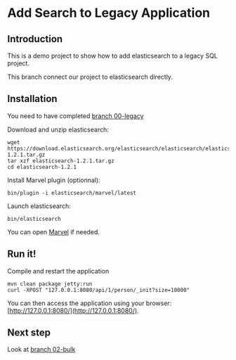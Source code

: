 Add Search to Legacy Application
================================

Introduction
------------

This is a demo project to show how to add elasticsearch to a legacy SQL project.

This branch connect our project to elasticsearch directly.

Installation
------------

You need to have completed [branch 00-legacy](https://github.com/dadoonet/legacy-search/tree/00-legacy)

Download and unzip elasticsearch:

```
wget https://download.elasticsearch.org/elasticsearch/elasticsearch/elasticsearch-1.2.1.tar.gz
tar xzf elasticsearch-1.2.1.tar.gz
cd elasticsearch-1.2.1
```

Install Marvel plugin (optionnal):

```
bin/plugin -i elasticsearch/marvel/latest
```

Launch elasticsearch:

```
bin/elasticsearch
```

You can open [Marvel](http://localhost:9200/_plugin/marvel/) if needed.

Run it!
-------

Compile and restart the application

```
mvn clean package jetty:run
curl -XPOST "127.0.0.1:8080/api/1/person/_init?size=10000"
```

You can then access the application using your browser: [http://127.0.0.1:8080/](http://127.0.0.1:8080/).

Next step
---------

Look at [branch 02-bulk](https://github.com/dadoonet/legacy-search/tree/02-bulk)
